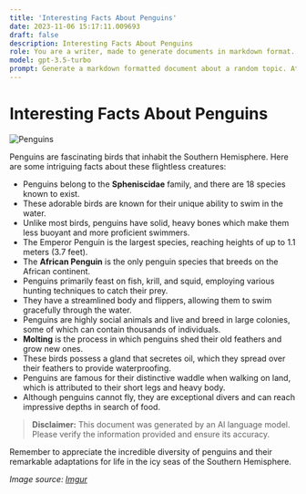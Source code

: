 ```yaml
---
title: 'Interesting Facts About Penguins'
date: 2023-11-06 15:17:11.009693
draft: false
description: Interesting Facts About Penguins
role: You are a writer, made to generate documents in markdown format. It is very important that all of the documents you generate are in valid markdown format.
model: gpt-3.5-turbo
prompt: Generate a markdown formatted document about a random topic. At the bottom, include a disclaimer explaining that the document was generated by you. The first line of the document should be the title. Make sure that the entire document is in proper markdown format, using a mix of various tags to make the document visually appealing.
---
```


# Interesting Facts About Penguins

![Penguins](https://i.imgur.com/Xs9kJmc.jpg)

Penguins are fascinating birds that inhabit the Southern Hemisphere. Here are some intriguing facts about these flightless creatures:

- Penguins belong to the **Spheniscidae** family, and there are 18 species known to exist.
- These adorable birds are known for their unique ability to swim in the water.
- Unlike most birds, penguins have solid, heavy bones which make them less buoyant and more proficient swimmers.
- The Emperor Penguin is the largest species, reaching heights of up to 1.1 meters (3.7 feet).
- The **African Penguin** is the only penguin species that breeds on the African continent.
- Penguins primarily feast on fish, krill, and squid, employing various hunting techniques to catch their prey.
- They have a streamlined body and flippers, allowing them to swim gracefully through the water.
- Penguins are highly social animals and live and breed in large colonies, some of which can contain thousands of individuals.
- **Molting** is the process in which penguins shed their old feathers and grow new ones.
- These birds possess a gland that secretes oil, which they spread over their feathers to provide waterproofing.
- Penguins are famous for their distinctive waddle when walking on land, which is attributed to their short legs and heavy body.
- Although penguins cannot fly, they are exceptional divers and can reach impressive depths in search of food.

> **Disclaimer:** This document was generated by an AI language model. Please verify the information provided and ensure its accuracy.

Remember to appreciate the incredible diversity of penguins and their remarkable adaptations for life in the icy seas of the Southern Hemisphere.

*Image source: [Imgur](https://i.imgur.com/Xs9kJmc.jpg)*